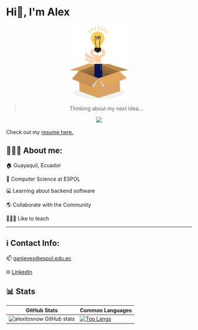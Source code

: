 # Hi👋, I'm Alex

<div align="center">
<img  alt="Idea Picture" height="200px" src="https://raw.githubusercontent.com/alexitosnow/alexitosnow/main/idea.png" />

> Thinking about my next idea... 

![](https://komarev.com/ghpvc/?username=alexitosnow&style=for-the-badge&color=orange)

</div>

Check out my [resume here.](https://alexitosnow.github.io/)

## 🧑🏻‍💻 About me:

🏠 Guayaquil, Ecuador

🏫 Computer Science at ESPOL

💻 Learning about backend software

🌎 Collaborate with the Community

🧑🏻‍🏫 Like to teach

---

## ℹ️ Contact Info: 

📫 [ganieves@espol.edu.ec](mailto:ganieves@espol.edu.ec)

🌐 [LinkedIn](https://www.linkedin.com/in/alexander-nieves/)


## 📊 Stats

<div align = "center">

GitHub Stats | Common Languages
--- | ---
![alexitosnow GitHub stats](https://github-readme-stats.vercel.app/api?username=alexitosnow&show_icons=true&theme=radical) | [![Top Langs](https://github-readme-stats.vercel.app/api/top-langs/?username=alexitosnow&show&theme=tokyonight)](https://github.com/alexitosnow&show/github-readme-stats)

</div>
